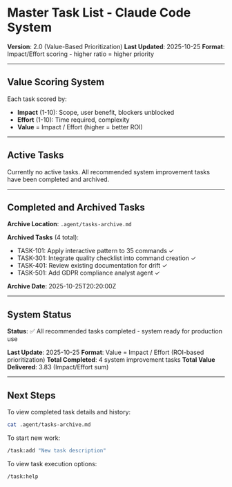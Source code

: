 # Master Task List - Claude Code System

**Version**: 2.0 (Value-Based Prioritization)
**Last Updated**: 2025-10-25
**Format**: Impact/Effort scoring - higher ratio = higher priority

---

## Value Scoring System

Each task scored by:
- **Impact** (1-10): Scope, user benefit, blockers unblocked
- **Effort** (1-10): Time required, complexity
- **Value** = Impact / Effort (higher = better ROI)

---

## Active Tasks

Currently no active tasks. All recommended system improvement tasks have been completed and archived.

---

## Completed and Archived Tasks

**Archive Location**: `.agent/tasks-archive.md`

**Archived Tasks** (4 total):
- TASK-101: Apply interactive pattern to 35 commands ✓
- TASK-301: Integrate quality checklist into command creation ✓
- TASK-401: Review existing documentation for drift ✓
- TASK-501: Add GDPR compliance analyst agent ✓

**Archive Date**: 2025-10-25T20:20:00Z

---

## System Status

**Status**: ✅ All recommended tasks completed - system ready for production use

**Last Update**: 2025-10-25
**Format**: Value = Impact / Effort (ROI-based prioritization)
**Total Completed**: 4 system improvement tasks
**Total Value Delivered**: 3.83 (Impact/Effort sum)

---

## Next Steps

To view completed task details and history:
```bash
cat .agent/tasks-archive.md
```

To start new work:
```bash
/task:add "New task description"
```

To view task execution options:
```bash
/task:help
```
